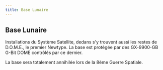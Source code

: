 ```yaml
---
title: Base Lunaire
---
```


Base Lunaire
------------

Installations du Système Satellite, dedans s'y trouvent aussi les restes de D.O.M.E., le premier Newtype. La base est protégée par des GX-9900-GB G-Bit DOME contrôlés par ce dernier.


La base sera totalement annihilée lors de la 8ème Guerre Spatiale.

